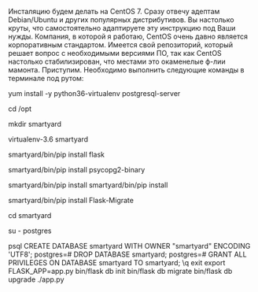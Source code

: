Инсталяцию будем делать на CentOS 7. Сразу отвечу адептам Debian/Ubuntu и других популярных дистрибутивов. 
Вы настолько круты, что самостоятельно адаптируете эту инструкцию под Ваши нужды. 
Компания, в которой я работаю, CentOS очень давно является корпоративным стандартом. Имеется свой репозиторий, который решает вопрос
с необходимыми версиями ПО, так как CentOS настолько стабилизирован, что местами это окаменелые ф-лии мамонта.
Приступим. Необходимо выполнить следующие команды в терминале под рутом:

yum install -y python36-virtualenv postgresql-server

cd /opt

mkdir smartyard

virtualenv-3.6 smartyard

smartyard/bin/pip install flask

smartyard/bin/pip install psycopg2-binary

smartyard/bin/pip install smartyard/bin/pip install

smartyard/bin/pip install Flask-Migrate

cd smartyard

su - postgres

psql
CREATE DATABASE smartyard WITH OWNER "smartyard" ENCODING 'UTF8';
postgres=# DROP DATABASE smartyard;
postgres=# GRANT ALL PRIVILEGES ON DATABASE smartyard TO smartyard;
\q
exit
export FLASK_APP=app.py
bin/flask db init
bin/flask db migrate
bin/flask db upgrade
./app.py
